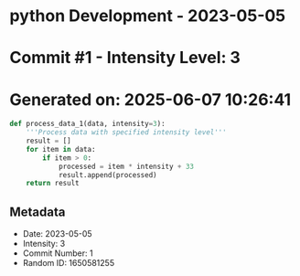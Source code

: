 ﻿# python Development - 2023-05-05
# Commit #1 - Intensity Level: 3
# Generated on: 2025-06-07 10:26:41
```python
def process_data_1(data, intensity=3):
    '''Process data with specified intensity level'''
    result = []
    for item in data:
        if item > 0:
            processed = item * intensity + 33
            result.append(processed)
    return result
```
## Metadata
- Date: 2023-05-05
- Intensity: 3
- Commit Number: 1
- Random ID: 1650581255
